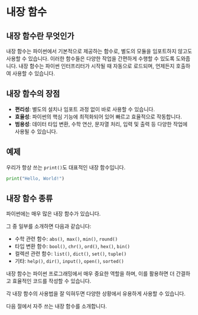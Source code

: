 # 내장 함수

## 내장 함수란 무엇인가

내장 함수는 파이썬에서 기본적으로 제공하는 함수로, 별도의 모듈을 임포트하지 않고도 사용할 수 있습니다. 이러한 함수들은 다양한 작업을 간편하게 수행할 수 있도록 도와줍니다. 내장 함수는 파이썬 인터프리터가 시작될 때 자동으로 로드되며, 언제든지 호출하여 사용할 수 있습니다.

## 내장 함수의 장점

- **편리성**: 별도의 설치나 임포트 과정 없이 바로 사용할 수 있습니다.
- **효율성**: 파이썬의 핵심 기능에 최적화되어 있어 빠르고 효율적으로 작동합니다.
- **범용성**: 데이터 타입 변환, 수학 연산, 문자열 처리, 입력 및 출력 등 다양한 작업에 사용될 수 있습니다.

## 예제

우리가 항상 쓰는 `print()`도  대표적인 내장 함수입니다.

```python
print("Hello, World!")
```

## 내장 함수 종류

파이썬에는 매우 많은 내장 함수가 있습니다. 

그 중 일부를 소개하면 다음과 같습니다:

- 수학 관련 함수: `abs()`,` max()`, `min()`, `round()`
- 타입 변환 함수: `bool()`, `chr()`, `ord()`, `hex()`, `bin()`
- 컬렉션 관련 함수: `list()`, `dict()`, `set()`, `tuple()`
- 기타: `help()`, `dir()`, `input()`, `open()`, `sorted()`

내장 함수는 파이썬 프로그래밍에서 매우 중요한 역할을 하며, 이를 활용하면 더 간결하고 효율적인 코드를 작성할 수 있습니다. 

각 내장 함수의 사용법을 잘 익혀두면 다양한 상황에서 유용하게 사용할 수 있습니다.

다음 절에서 자주 쓰는 내장 함수를 소개합니다.